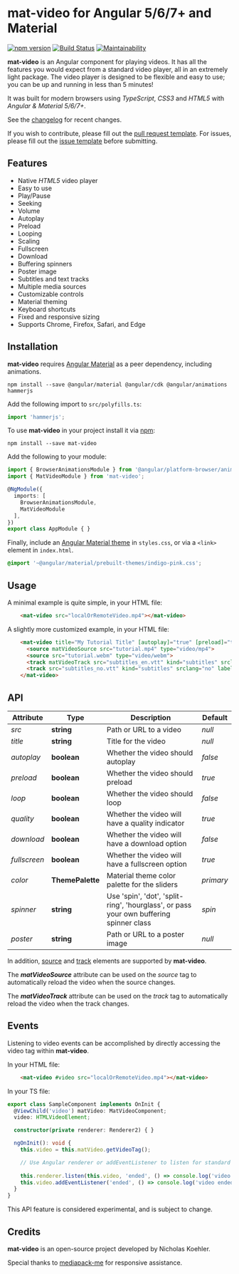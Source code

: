 # mat-video for Angular 5/6/7+ and Material
[![npm version](https://badge.fury.io/js/mat-video.svg)](https://badge.fury.io/js/mat-video)
[![Build Status](https://travis-ci.org/nkoehler/mat-video.svg?branch=master)](https://travis-ci.org/nkoehler/mat-video)
[![Maintainability](https://api.codeclimate.com/v1/badges/46fb1a751d60d0f8b316/maintainability)](https://codeclimate.com/github/nkoehler/mat-video/maintainability)

**mat-video** is an Angular component for playing videos.  It has all the features you would expect from a standard video player, all in an extremely light package. The video player is designed to be flexible and easy to use; you can be up and running in less than 5 minutes!

It was built for modern browsers using _TypeScript_, _CSS3_ and _HTML5_ with _Angular & Material 5/6/7+_.

See the [changelog](https://github.com/nkoehler/mat-video/blob/master/CHANGELOG.md) for recent changes.  

If you wish to contribute, please fill out the [pull request template](https://github.com/nkoehler/mat-video/blob/master/CONTRIBUTING.md).  For issues, please fill out the [issue template](https://github.com/nkoehler/mat-video/blob/master/ISSUE_TEMPLATE.md) before submitting.

## Features
- Native _HTML5_ video player
- Easy to use
- Play/Pause
- Seeking
- Volume
- Autoplay
- Preload
- Looping
- Scaling
- Fullscreen
- Download
- Buffering spinners
- Poster image
- Subtitles and text tracks
- Multiple media sources
- Customizable controls
- Material theming
- Keyboard shortcuts
- Fixed and responsive sizing
- Supports Chrome, Firefox, Safari, and Edge

## Installation
**mat-video** requires [Angular Material](https://material.angular.io/guide/getting-started) as a peer dependency, including animations.

```
npm install --save @angular/material @angular/cdk @angular/animations hammerjs
```

Add the following import to `src/polyfills.ts`:

```typescript
import 'hammerjs';
```

To use **mat-video** in your project install it via [npm](https://www.npmjs.com/package/mat-video):

```
npm install --save mat-video
```

Add the following to your module:

```typescript
import { BrowserAnimationsModule } from '@angular/platform-browser/animations';
import { MatVideoModule } from 'mat-video';

@NgModule({
  imports: [
    BrowserAnimationsModule,
    MatVideoModule
  ],
})
export class AppModule { }
```

Finally, include an [Angular Material theme](https://material.angular.io/guide/theming) in `styles.css`, or via a `<link>` element in `index.html`.

```css
@import '~@angular/material/prebuilt-themes/indigo-pink.css';
```

## Usage
A minimal example is quite simple, in your HTML file:

```html
    <mat-video src="localOrRemoteVideo.mp4"></mat-video>
```

A slightly more customized example, in your HTML file:

```html
    <mat-video title="My Tutorial Title" [autoplay]="true" [preload]="true" [fullscreen]="true" [download]="false" color="accent" spinner="spin" poster="image.jpg">
      <source matVideoSource src="tutorial.mp4" type="video/mp4">
      <source src="tutorial.webm" type="video/webm">
      <track matVideoTrack src="subtitles_en.vtt" kind="subtitles" srclang="en" label="English">
      <track src="subtitles_no.vtt" kind="subtitles" srclang="no" label="Norwegian">
    </mat-video>
```

## API
Attribute | Type | Description | Default
--- | --- | --- | ---
*src* | **string** | Path or URL to a video | *null*
*title* | **string** | Title for the video | *null*
*autoplay* | **boolean** | Whether the video should autoplay | *false*
*preload* | **boolean** | Whether the video should preload | *true*
*loop* | **boolean** | Whether the video should loop | *false*
*quality* | **boolean** | Whether the video will have a quality indicator | *true*
*download* | **boolean** | Whether the video will have a download option | *false*
*fullscreen* | **boolean** | Whether the video will have a fullscreen option | *true*
*color* | **ThemePalette** | Material theme color palette for the sliders | *primary*
*spinner* | **string** | Use 'spin', 'dot', 'split-ring', 'hourglass', or pass your own buffering spinner class | *spin*
*poster* | **string** | Path or URL to a poster image | *null*

In addition, [source](https://www.w3schools.com/tags/tag_source.asp) and [track](https://www.w3schools.com/tags/tag_track.asp) elements are supported by **mat-video**.

The **_matVideoSource_** attribute can be used on the *source* tag to automatically reload the video when the source changes.

The **_matVideoTrack_** attribute can be used on the *track* tag to automatically reload the video when the track changes.

## Events
Listening to video events can be accomplished by directly accessing the video tag within **mat-video**.

In your HTML file:

```html
    <mat-video #video src="localOrRemoteVideo.mp4"></mat-video>
```

In your TS file:

```typescript
export class SampleComponent implements OnInit {
  @ViewChild('video') matVideo: MatVideoComponent;
  video: HTMLVideoElement;

  constructor(private renderer: Renderer2) { }

  ngOnInit(): void {
    this.video = this.matVideo.getVideoTag();

    // Use Angular renderer or addEventListener to listen for standard HTML5 video events
    
    this.renderer.listen(this.video, 'ended', () => console.log('video ended'));
    this.video.addEventListener('ended', () => console.log('video ended'));
  }
}
```

This API feature is considered experimental, and is subject to change.

## Credits
**mat-video** is an open-source project developed by Nicholas Koehler.

Special thanks to [mediapack-me](https://github.com/mediapack-me) for responsive assistance.